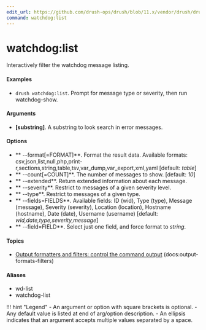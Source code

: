 ```yaml
---
edit_url: https://github.com/drush-ops/drush/blob/11.x/vendor/drush/drush/src/Drupal/Commands/core/WatchdogCommands.php
command: watchdog:list
---
```

# watchdog:list

Interactively filter the watchdog message listing.

#### Examples

- <code>drush watchdog:list</code>. Prompt for message type or severity, then run watchdog-show.

#### Arguments

- **[substring]**. A substring to look search in error messages.

#### Options

- ** --format[=FORMAT]**. Format the result data. Available formats: csv,json,list,null,php,print-r,sections,string,table,tsv,var_dump,var_export,xml,yaml [default: *table*]
- ** --count[=COUNT]**. The number of messages to show. [default: *10*]
- ** --extended**. Return extended information about each message.
- ** --severity**. Restrict to messages of a given severity level.
- ** --type**. Restrict to messages of a given type.
- ** --fields=FIELDS**. Available fields: ID (wid), Type (type), Message (message), Severity (severity), Location (location), Hostname (hostname), Date (date), Username (username) [default: *wid,date,type,severity,message*]
- ** --field=FIELD**. Select just one field, and force format to *string*.

#### Topics

- [Output formatters and filters: control the command output](../../vendor/drush/drush/docs/output-formats-filters.md) (docs:output-formats-filters)

#### Aliases

- wd-list
- watchdog-list

!!! hint "Legend"
    - An argument or option with square brackets is optional.
    - Any default value is listed at end of arg/option description.
    - An ellipsis indicates that an argument accepts multiple values separated by a space.